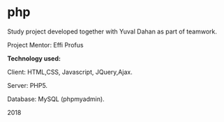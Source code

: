 # php 

Study project developed together with Yuval Dahan as part of teamwork.

Project Mentor: Effi Profus

<b>Technology used:</b>&nbsp;

Client: HTML,CSS, Javascript, JQuery,Ajax.&nbsp;

Server: PHP5.&nbsp;

Database: MySQL (phpmyadmin).&nbsp;

2018

